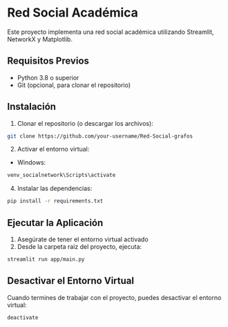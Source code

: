 # Red Social Académica

Este proyecto implementa una red social académica utilizando Streamlit, NetworkX y Matplotlib.

## Requisitos Previos

- Python 3.8 o superior
- Git (opcional, para clonar el repositorio)

## Instalación

1. Clonar el repositorio (o descargar los archivos):
```bash
git clone https://github.com/your-username/Red-Social-grafos

```

2. Activar el entorno virtual:
- Windows:
```bash
venv_socialnetwork\Scripts\activate
```


4. Instalar las dependencias:
```bash
pip install -r requirements.txt
```



## Ejecutar la Aplicación

1. Asegúrate de tener el entorno virtual activado
2. Desde la carpeta raíz del proyecto, ejecuta:
```bash
streamlit run app/main.py
```

## Desactivar el Entorno Virtual

Cuando termines de trabajar con el proyecto, puedes desactivar el entorno virtual:
```bash
deactivate
```
